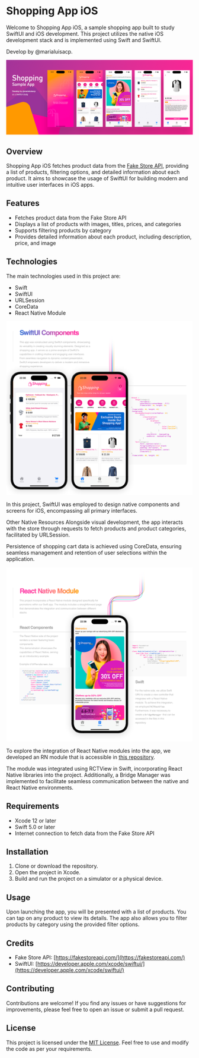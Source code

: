 # Shopping App iOS

Welcome to Shopping App iOS, a sample shopping app built to study SwiftUI and iOS development. This project utilizes the native iOS development stack and is implemented using Swift and SwiftUI.

Develop by @marialuisacp.

![Shopping App iOS](./docs/cover_repo.png)

## Overview

Shopping App iOS fetches product data from the [Fake Store API](https://fakestoreapi.com/), providing a list of products, filtering options, and detailed information about each product. It aims to showcase the usage of SwiftUI for building modern and intuitive user interfaces in iOS apps.

## Features

- Fetches product data from the Fake Store API
- Displays a list of products with images, titles, prices, and categories
- Supports filtering products by category
- Provides detailed information about each product, including description, price, and image

## Technologies

The main technologies used in this project are:
- Swift
- SwiftUI
- URLSession
- CoreData
- React Native Module

![Swift UI description](./docs/01_swiftUI.png)

In this project, SwiftUI was employed to design native components and screens for iOS, encompassing all primary interfaces. 

Other Native Resources
Alongside visual development, the app interacts with the store through requests to fetch products and product categories, facilitated by URLSession. 

Persistence of shopping cart data is achieved using CoreData, ensuring seamless management and retention of user selections within the application.

![React Native Module description](./docs/02_react_native_module.png)

To explore the integration of React Native modules into the app, we developed an RN module that is accessible in [this repository](https://github.com/marialuisacp/shopping-app-module-rn).

The module was integrated using RCTView in Swift, incorporating React Native libraries into the project. Additionally, a Bridge Manager was implemented to facilitate seamless communication between the native and React Native environments.

## Requirements

- Xcode 12 or later
- Swift 5.0 or later
- Internet connection to fetch data from the Fake Store API

## Installation

1. Clone or download the repository.
2. Open the project in Xcode.
3. Build and run the project on a simulator or a physical device.

## Usage

Upon launching the app, you will be presented with a list of products. You can tap on any product to view its details. The app also allows you to filter products by category using the provided filter options.

## Credits

- Fake Store API: [https://fakestoreapi.com/](https://fakestoreapi.com/)
- SwiftUI: [https://developer.apple.com/xcode/swiftui/](https://developer.apple.com/xcode/swiftui/)

## Contributing

Contributions are welcome! If you find any issues or have suggestions for improvements, please feel free to open an issue or submit a pull request.

## License

This project is licensed under the [MIT License](LICENSE). Feel free to use and modify the code as per your requirements.